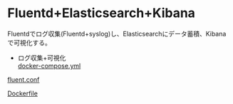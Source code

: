 # Fluentd+Elasticsearch+Kibana
Fluentdでログ収集(Fluentd+syslog)し、Elasticsearchにデータ蓄積、Kibanaで可視化する。  

* ログ収集+可視化  
[docker-compose.yml](https://gist.github.com/roy-n-roy/7ae6bc3fbc2868c61de743a8b81c6aae#file-docker-compose-yml)
<script src="https://gist.github.com/roy-n-roy/7ae6bc3fbc2868c61de743a8b81c6aae.js?file=docker-compose.yml"></script>
[fluent.conf](https://gist.github.com/roy-n-roy/7ae6bc3fbc2868c61de743a8b81c6aae#file-fluent-conf)
<script src="https://gist.github.com/roy-n-roy/7ae6bc3fbc2868c61de743a8b81c6aae.js?file=fluent.conf"></script>
[Dockerfile](https://gist.github.com/roy-n-roy/7ae6bc3fbc2868c61de743a8b81c6aae#file-Dockerfile)
<script src="https://gist.github.com/roy-n-roy/7ae6bc3fbc2868c61de743a8b81c6aae.js?file=Dockerfile"></script>
